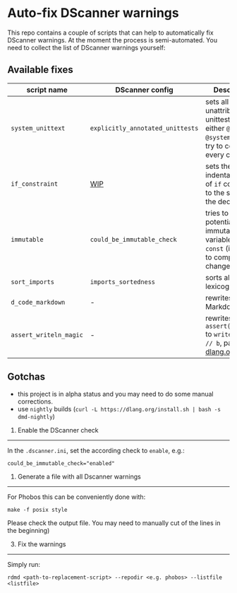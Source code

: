 Auto-fix DScanner warnings
==========================

This repo contains a couple of scripts that can help to automatically fix DScanner
warnings.
At the moment the process is semi-automated. You need to collect the list of
DScanner warnings yourself:

Available fixes
---------------

| script name        | DScanner config       			 | Description                   |
| ----------------- | ---------------------------- | ----------------------------- |
|`system_unittext`  | `explicitly_annotated_unittests`  | sets all unattributed unittests to either `@safe` or `@system` (it will try to compile every change)|
|`if_constraint`    | [WIP][if_constraints]			  | sets the indentation level of `if` constraints to the same of the declaration |
|`immutable`        | `could_be_immutable_check`		  | tries to set all potentially immutable variables to `const` (it will try to compile every change, WIP) |
|`sort_imports`     | `imports_sortedness`		  | sorts all imports lexicographically |
|`d_code_markdown`  | -		  | rewrites `$(D )` to Markdown |
|`assert_writeln_magic`  | -		  | rewrites `assert(a = b);` to `writeln(a); // b`, part of [dlang.org](https://github.com/dlang/dlang.org/blob/master/assert_writeln_magic.d)|

[if_constraints]: https://github.com/Hackerpilot/Dscanner/pull/394

Gotchas
-------

- this project is in alpha status and you may need to do some manual corrections.
- use `nightly` builds (`curl -L https://dlang.org/install.sh | bash -s dmd-nightly`)

1) Enable the DScanner check
----------------------------

In the `.dscanner.ini`, set the according check to `enable`, e.g.:

```
could_be_immutable_check="enabled"
```

1) Generate a file with all Dscanner warnings
---------------------------------------------

For Phobos this can be conveniently done with:

```
make -f posix style
```

Please check the output file.
You may need to manually cut of the lines in the beginning)

3) Fix the warnings
-------------------

Simply run:

```
rdmd <path-to-replacement-script> --repodir <e.g. phobos> --listfile <listfile>
```
